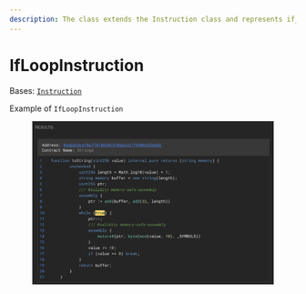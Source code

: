 ```yaml
---
description: The class extends the Instruction class and represents if_loop instruction.
---
```


# IfLoopInstruction

Bases: [`Instruction`](./)

Example of `IfLoopInstruction`

<figure><img src="../../.gitbook/assets/image.png" alt=""><figcaption></figcaption></figure>
